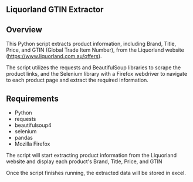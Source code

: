 ## Liquorland GTIN Extractor

## Overview

This Python script extracts product information, including Brand, Title, Price, and GTIN (Global Trade Item Number), from the Liquorland website (https://www.liquorland.com.au/offers).

The script utilizes the requests and BeautifulSoup libraries to scrape the product links, and the Selenium library with a Firefox webdriver to navigate to each product page and extract the required information.

## Requirements
- Python
- requests
- beautifulsoup4
- selenium
- pandas
- Mozilla Firefox

The script will start extracting product information from the Liquorland website and display each product's Brand, Title, Price, and GTIN

Once the script finishes running, the extracted data will be stored in excel.
